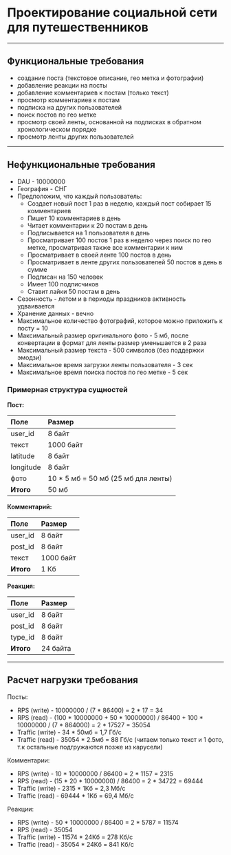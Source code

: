 # Проектирование социальной сети для путешественников

---

## Функциональные требования

- создание поста (текстовое описание, гео метка и фотографии)
- добавление реакции на посты
- добавление комментариев к постам (только текст)
- просмотр комментариев к постам
- подписка на других пользователей
- поиск постов по гео метке
- просмотр своей ленты, основанной на подписках в обратном хронологическом порядке
- просмотр ленты других пользователей

---

## Нефункциональные требования

- DAU - 10000000
- География - СНГ
- Предположим, что каждый пользователь:
    - Cоздает новый пост 1 раз в неделю, каждый пост собирает 15 комментариев
    - Пишет 10 комментариев в день
    - Читает комментарии к 20 постам в день
    - Подписывается на 1 пользователя в день
    - Просматривает 100 постов 1 раз в неделю через поиск по гео метке, просматривая также все комментарии к ним
    - Просматривает в своей ленте 100 постов в день
    - Просматривает в ленте других пользователей 50 постов в день в сумме
    - Подписан на 150 человек
    - Имеет 100 подписчиков
    - Ставит лайки 50 постам в день
- Сезонность - летом и в периоды праздников активность удваивается
- Хранение данных - вечно
- Максимальное количество фотографий, которое можно приложить к посту = 10
- Максимальный размер оригинального фото - 5 мб, после конвертации в формат для ленты размер уменьшается в 2 раза
- Максимальный размер текста - 500 символов (без поддержки эмодзи)
- Максимальное время загрузки ленты пользователя - 3 сек
- Максимальное время поиска постов по гео метке - 5 сек

### Примерная структура сущностей

**Пост:**

| Поле      | Размер    |
|:----------|:----------|
| user_id   | 8 байт    |
| текст     | 1000 байт |
| latitude  | 8 байт    |
| longitude | 8 байт    |
| фото      | 10 * 5 мб = 50 мб (25 мб для ленты) |
| **Итого**     | 50 мб |

**Комментарий:**

| Поле           | Размер    |
|:---------------|:----------|
| user_id  | 8 байт    |
| post_id | 8 байт    |
| текст | 1000 байт |
| **Итого**     | 1 Кб      |

**Реакция:**

| Поле           | Размер |
|:---------------|:-------|
| user_id  | 8 байт |
| post_id | 8 байт |
| type_id | 8 байт |
| **Итого**     | 24 байта |

---

## Расчет нагрузки требования

Посты:
- RPS (write) - 10000000 / (7 * 86400) = 2 * 17 = 34
- RPS (read) - (100 * 10000000 + 50 * 10000000) / 86400 + 100 * 10000000 / (7 * 864000) = 2 * 17527 = 35054
- Traffic (write) - 34 * 50мб = 1,7 Гб/с
- Traffic (read) - 35054 * 2.5мб = 88 Гб/с (читаем только текст и 1 фото, т.к остальные подгружаются позже из карусели)

Комментарии:
- RPS (write) - 10 * 10000000 / 86400 = 2 * 1157 = 2315
- RPS (read) - (15 * 20 * 10000000) / 86400 = 2 * 34722 = 69444
- Traffic (write) - 2315 * 1Кб = 2,3 Мб/с
- Traffic (read) - 69444 * 1Кб = 69,4 Мб/с

Реакции:
- RPS (write) - 50 * 10000000 / 86400 = 2 * 5787 = 11574
- RPS (read) - 35054
- Traffic (write) - 11574 * 24Кб = 278 Кб/с
- Traffic (read) - 35054 * 24Кб = 841 Кб/с